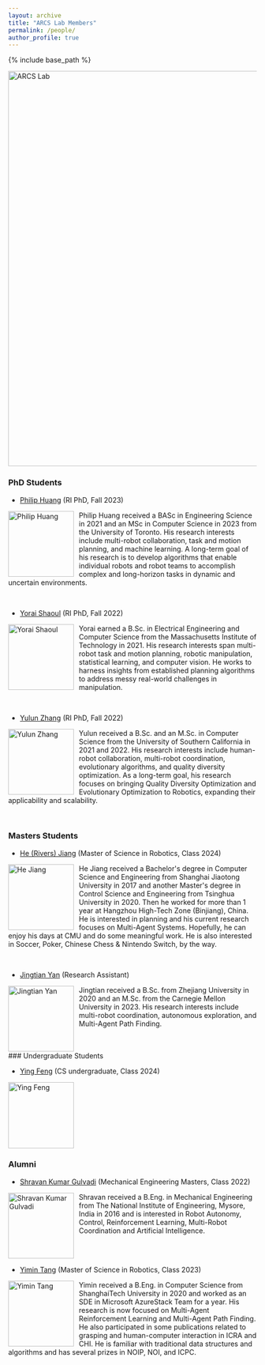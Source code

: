 ```yaml
---
layout: archive
title: "ARCS Lab Members"
permalink: /people/
author_profile: true
---
```


{% include base_path %}


<img src="https://jiaoyangli.me/images/logo-white-background.png" title="logo" width="800pt" alt="ARCS Lab"/>

<!-- ## Current Members -->
### PhD Students
- [Philip Huang](https://philip-huang.github.io/) (RI PhD, Fall 2023)

<img src="https://jiaoyangli.me/images/philiphuang.jpg" style="float:left;width:100pt;padding-right:10px;"  alt="Philip Huang"/>
<p>
    Philip Huang received a BASc in Engineering Science in 2021 and an MSc in Computer Science in 2023 from the University of Toronto. 
    His research interests include multi-robot collaboration, task and motion planning, and machine learning. 
    A long-term goal of his research is to develop algorithms that enable individual robots and robot teams to accomplish complex and long-horizon tasks in dynamic and uncertain environments.
</p>
<br clear="all">

- [Yorai Shaoul](https://yoraish.com/) (RI PhD, Fall 2022)

<img src="https://jiaoyangli.me/images/yoraishaoul.jpg" style="float:left;width:100pt;padding-right:10px;"  alt="Yorai Shaoul"/>
<p>
    Yorai earned a B.Sc. in Electrical Engineering and Computer Science from the Massachusetts Institute of Technology in 2021. 
    His research interests span multi-robot task and motion planning, robotic manipulation, statistical learning, and computer vision. 
    He works to harness insights from established planning algorithms to address messy real-world challenges in manipulation.
</p>
<br clear="all">

- [Yulun Zhang](https://yulunzhang.net/) (RI PhD, Fall 2022)

<img src="https://jiaoyangli.me/images/yulunzhang.jpg" style="float:left;width:100pt;padding-right:10px;"  alt="Yulun Zhang"/>
<p>
    Yulun received a B.Sc. and an M.Sc. in Computer Science from the University of Southern California in 2021 and 2022. 
    His research interests include human-robot collaboration, multi-robot coordination, evolutionary algorithms, 
    and quality diversity optimization. 
    As a long-term goal, his research focuses on bringing Quality Diversity Optimization and Evolutionary Optimization 
    to Robotics, expanding their applicability and scalability.
</p>
<br clear="all">

### Masters Students

- [He (Rivers) Jiang](https://github.com/DiligentPanda) (Master of Science in Robotics, Class 2024)

<img src="https://jiaoyangli.me/images/hejiang.jpg" style="float:left;width:100pt;padding-right:10px;"  alt="He Jiang"/>
<p>
    He Jiang received a Bachelor's degree in Computer Science and Engineering from Shanghai Jiaotong University in 2017 
    and another Master's degree in Control Science and Engineering from Tsinghua University in 2020. 
    Then he worked for more than 1 year at Hangzhou High-Tech Zone (Binjiang), China. 
    He is interested in planning and his current research focuses on Multi-Agent Systems. 
    Hopefully, he can enjoy his days at CMU and do some meaningful work.  
    He is also interested in Soccer, Poker, Chinese Chess & Nintendo Switch, by the way.
</p>
<br clear="all">

- [Jingtian Yan](https://scholar.google.com/citations?user=JjaOG98AAAAJ&hl=en) (Research Assistant)

<img src="https://jiaoyangli.me/images/jingtianyan.png" style="float:left;width:100pt;padding-right:10px;"  alt="Jingtian Yan"/>
<p>
    Jingtian received a B.Sc. from Zhejiang University in 2020 and an M.Sc. from the Carnegie Mellon University in 2023. 
    His research interests include multi-robot coordination, autonomous exploration, and Multi-Agent Path Finding.
</p>
<br clear="all">
### Undergraduate Students

- [Ying Feng](https://www.linkedin.com/in/yinggggfeng) (CS undergraduate, Class 2024)

<img src="https://jiaoyangli.me/images/yingfeng.jpeg" style="float:left;width:100pt;padding-right:10px;"  alt="Ying Feng"/>
<br clear="all">


### Alumni
- [Shravan Kumar Gulvadi](https://shravangulvadi.wixsite.com/website) (Mechanical Engineering Masters, Class 2022)

<img src="https://jiaoyangli.me/images/shravan.jpg" style="float:left;width:100pt;padding-right:10px;" alt="Shravan Kumar Gulvadi"/>
<p>
    Shravan received a B.Eng. in Mechanical Engineering from The National Institute of Engineering, Mysore, India in 2016 
    and is interested in Robot Autonomy, Control, Reinforcement Learning, Multi-Robot Coordination and Artificial Intelligence.
</p>
<br clear="all">

- [Yimin Tang](https://github.com/TachikakaMin) (Master of Science in Robotics, Class 2023)

<img src="https://jiaoyangli.me/images/yimintang.png" style="float:left;width:100pt;padding-right:10px;" alt="Yimin Tang"/>
<p>
    Yimin received a B.Eng. in Computer Science from ShanghaiTech University in 2020 
    and worked as an SDE in Microsoft AzureStack Team for a year. 
    His research is now focused on Multi-Agent Reinforcement Learning and Multi-Agent Path Finding. 
    He also participated in some publications related to grasping and human-computer interaction in ICRA and CHI. 
    He is familiar with traditional data structures and algorithms and has several prizes in NOIP, NOI, and ICPC.
</p>
<br clear="all">